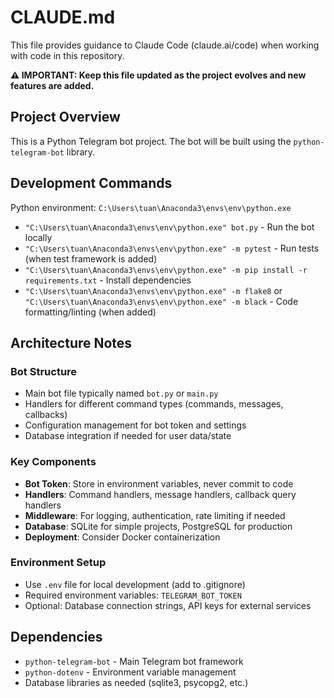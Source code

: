 # CLAUDE.md

This file provides guidance to Claude Code (claude.ai/code) when working with code in this repository.

**⚠️ IMPORTANT: Keep this file updated as the project evolves and new features are added.**

## Project Overview

This is a Python Telegram bot project. The bot will be built using the `python-telegram-bot` library.

## Development Commands

Python environment: `C:\Users\tuan\Anaconda3\envs\env\python.exe`

- `"C:\Users\tuan\Anaconda3\envs\env\python.exe" bot.py` - Run the bot locally
- `"C:\Users\tuan\Anaconda3\envs\env\python.exe" -m pytest` - Run tests (when test framework is added)
- `"C:\Users\tuan\Anaconda3\envs\env\python.exe" -m pip install -r requirements.txt` - Install dependencies
- `"C:\Users\tuan\Anaconda3\envs\env\python.exe" -m flake8` or `"C:\Users\tuan\Anaconda3\envs\env\python.exe" -m black` - Code formatting/linting (when added)

## Architecture Notes

### Bot Structure
- Main bot file typically named `bot.py` or `main.py`
- Handlers for different command types (commands, messages, callbacks)
- Configuration management for bot token and settings
- Database integration if needed for user data/state

### Key Components
- **Bot Token**: Store in environment variables, never commit to code
- **Handlers**: Command handlers, message handlers, callback query handlers
- **Middleware**: For logging, authentication, rate limiting if needed
- **Database**: SQLite for simple projects, PostgreSQL for production
- **Deployment**: Consider Docker containerization

### Environment Setup
- Use `.env` file for local development (add to .gitignore)
- Required environment variables: `TELEGRAM_BOT_TOKEN`
- Optional: Database connection strings, API keys for external services

## Dependencies
- `python-telegram-bot` - Main Telegram bot framework
- `python-dotenv` - Environment variable management
- Database libraries as needed (sqlite3, psycopg2, etc.)